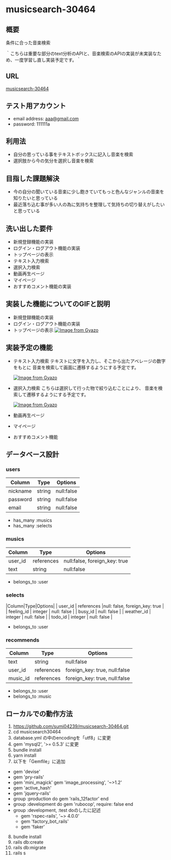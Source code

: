 # musicsearch-30464

## 概要
  条件に合った音楽検索

  ｀こちらは重要な部分のtext分析のAPIと、音楽検索のAPIの実装が未実装なため、一度学習し直し実装予定です。｀

## URL
[musicsearch-30464](https://musicsearch-30464.herokuapp.com/)

## テスト用アカウント
  - email address: aaa@gmail.com
  - password: 111111a

## 利用法
  - 自分の思っている事をテキストボックスに記入し音楽を検索
  - 選択肢から今の気分を選択し音楽を検索

## 目指した課題解決
  - 今の自分の聞いている音楽に少し飽きていてもっと色んなジャンルの音楽を知りたいと思っている
  - 最近落ち込む事が多い人の為に気持ちを整理して気持ちの切り替えがしたいと思っている

## 洗い出した要件
  - 新規登録機能の実装
  - ログイン・ログアウト機能の実装
  - トップページの表示
  - テキスト入力検索
  - 選択入力検索
  - 動画再生ページ
  - マイページ
  - おすすめコメント機能の実装

## 実装した機能についてのGIFと説明
  - 新規登録機能の実装
  - ログイン・ログアウト機能の実装
  - トップページの表示
    [![Image from Gyazo](https://i.gyazo.com/873e42edb7a31165419df27d90bed9da.jpg)](https://gyazo.com/873e42edb7a31165419df27d90bed9da)


## 実装予定の機能
  - テキスト入力検索
    テキストに文字を入力し、そこから出たアベレージの数字をもとに
    音楽を検索して画面に遷移するようにする予定です。

    [![Image from Gyazo](https://i.gyazo.com/125c83a0d992df59c9b23e1419760296.jpg)](https://gyazo.com/125c83a0d992df59c9b23e1419760296)

  - 選択入力検索
    こちらは選択して行った物で絞り込むことにより、
    音楽を検索して遷移するようにする予定です。
    
    [![Image from Gyazo](https://i.gyazo.com/d5b567172d792ef9956408d4c54a5a65.jpg)](https://gyazo.com/d5b567172d792ef9956408d4c54a5a65)
  - 動画再生ページ
  - マイページ
  - おすすめコメント機能



## データベース設計

### users

|Column              |Type     |Options                |
|--------------------|---------|-----------------------|
| nickname           | string  | null:false            |
| password           | string  | null:false            |
| email              | string  | null:false            |

- has_many :musics
- has_many :selects

### musics

|Column              |Type     |Options           |
|-----------------|---------|---------------------|
| user_id            | references  | null:false, foreign_key: true          |
| text         | string    | null:false          |

- belongs_to :user

### selects

|Column|Type|Options|
| user_id | references |null: false, foreign_key: true |
| feeling_id | integer | null: false |
| busy_id | null: false |
| weather_id | integer | null: false | 
| todo_id | integer | null: false |

- belongs_to :user

### recommends

|Column        |Type     |Options                           |
|--------------|---------|----------------------------------|
| text         | string  | null:false                       |
| user_id      | references | foreign_key: true, null:false |
| music_id     | references | foreign_key: true, null:false |

- belongs_to :user
- belongs_to :music

## ローカルでの動作方法

1. https://github.com/sumi04239/musicsearch-30464.git
2. cd musicsearch30464
3. database.yml の中のencodingを「utf8」に変更
4. gem 'mysql2', '>= 0.5.3' に変更
5. bundle install
6. yarn install
7. 以下を「Gemfile」に追加
  - gem 'devise'
  - gem 'pry-rails'
  - gem 'mini_magick'
    gem 'image_processing', '~>1.2'
  - gem 'active_hash'
  - gem 'jquery-rails'
  - group :production do
    gem 'rails_12factor'
  end
  - group :development do
    gem 'rubocop', require: false
  end
  - group :development, :test doのしたに記述
    - gem 'rspec-rails', '~> 4.0.0'
    - gem 'factory_bot_rails'
    - gem 'faker'
8. bundle install
9. rails db:create
10. rails db:migrate
11. rails s